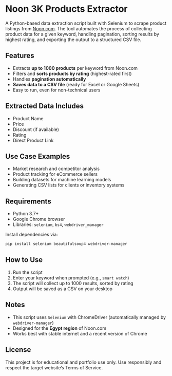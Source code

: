 # Noon 3K Products Extractor


A Python-based data extraction script built with Selenium to scrape product listings from [Noon.com](https://www.noon.com/).
The tool automates the process of collecting product data for a given keyword, handling pagination, sorting results by highest rating, and exporting the output to a structured CSV file.

## Features

* Extracts **up to 1000 products** per keyword from Noon.com
* Filters and **sorts products by rating** (highest-rated first)
* Handles **pagination automatically**
* **Saves data to a CSV file** (ready for Excel or Google Sheets)
* Easy to run, even for non-technical users

## Extracted Data Includes

* Product Name
* Price
* Discount (if available)
* Rating
* Direct Product Link

## Use Case Examples

* Market research and competitor analysis
* Product tracking for eCommerce sellers
* Building datasets for machine learning models
* Generating CSV lists for clients or inventory systems

## Requirements

* Python 3.7+
* Google Chrome browser
* Libraries: `selenium`, `bs4`, `webdriver_manager`

Install dependencies via:

```bash
pip install selenium beautifulsoup4 webdriver-manager
```

## How to Use

1. Run the script
2. Enter your keyword when prompted (e.g., `smart watch`)
3. The script will collect up to 1000 results, sorted by rating
4. Output will be saved as a CSV on your desktop

## Notes

* This script uses `Selenium` with ChromeDriver (automatically managed by `webdriver-manager`)
* Designed for the **Egypt region** of Noon.com
* Works best with stable internet and a recent version of Chrome

## License

This project is for educational and portfolio use only. Use responsibly and respect the target website’s Terms of Service.
